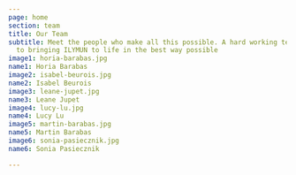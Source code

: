 ```yaml
---
page: home
section: team
title: Our Team
subtitle: Meet the people who make all this possible. A hard working team dedicated
  to bringing ILYMUN to life in the best way possible
image1: horia-barabas.jpg
name1: Horia Barabas
image2: isabel-beurois.jpg
name2: Isabel Beurois
image3: leane-jupet.jpg
name3: Leane Jupet
image4: lucy-lu.jpg
name4: Lucy Lu
image5: martin-barabas.jpg
name5: Martin Barabas
image6: sonia-pasiecznik.jpg
name6: Sonia Pasiecznik

---
```

